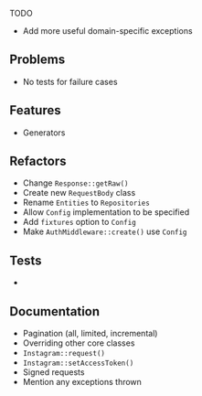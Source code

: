 TODO

- Add more useful domain-specific exceptions

## Problems
- No tests for failure cases

## Features
- Generators

## Refactors
- Change `Response::getRaw()`
- Create new `RequestBody` class
- Rename `Entities` to `Repositories`
- Allow `Config` implementation to be specified
- Add `fixtures` option to `Config`
- Make `AuthMiddleware::create()` use `Config`

## Tests
-

## Documentation
- Pagination (all, limited, incremental)
- Overriding other core classes
- `Instagram::request()`
- `Instagram::setAccessToken()`
- Signed requests
- Mention any exceptions thrown
